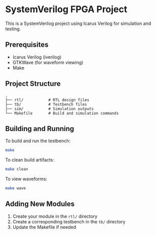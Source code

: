 # SystemVerilog FPGA Project

This is a SystemVerilog project using Icarus Verilog for simulation and testing.

## Prerequisites

- Icarus Verilog (iverilog)
- GTKWave (for waveform viewing)
- Make

## Project Structure

```
.
├── rtl/           # RTL design files
├── tb/            # Testbench files
├── sim/           # Simulation outputs
└── Makefile       # Build and simulation commands
```

## Building and Running

To build and run the testbench:
```bash
make
```

To clean build artifacts:
```bash
make clean
```

To view waveforms:
```bash
make wave
```

## Adding New Modules

1. Create your module in the `rtl/` directory
2. Create a corresponding testbench in the `tb/` directory
3. Update the Makefile if needed 